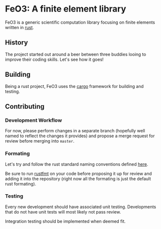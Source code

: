 # FeO3: A finite element library

FeO3 is a generic scientific computation library focusing on finite elements written in [rust](https://www.rust-lang.org/).

## History

The project started out around a beer between three buddies looing to improve their coding skills. Let's see how it goes!

## Building

Being a rust project, FeO3 uses the [cargo](https://doc.rust-lang.org/cargo/) framework for building and testing.

## Contributing

### Development Workflow

For now, please perform changes in a separate branch (hopefully well named to reflect the changes it provides) and propose a merge request for review before merging into `master`.

### Formating

Let's try and follow the rust standard naming conventions defined [here](https://rust-lang.github.io/api-guidelines/naming.html).

Be sure to run [rustfmt](https://github.com/rust-lang/rustfmt) on your code before proposing it up for review and adding it into the repository (right now all the formating is just the default rust formating).

### Testing

Every new development should have associated unit testing. Developments that do not have unit tests will most likely not pass review.

Integration testing should be implemented when deemed fit.
